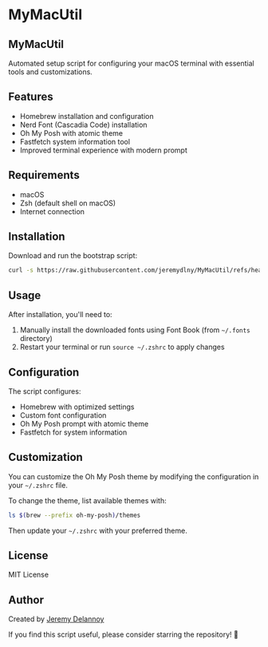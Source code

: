 # MyMacUtil

## MyMacUtil
Automated setup script for configuring your macOS terminal with essential tools and customizations.

## Features
- Homebrew installation and configuration
- Nerd Font (Cascadia Code) installation
- Oh My Posh with atomic theme
- Fastfetch system information tool
- Improved terminal experience with modern prompt

## Requirements
- macOS
- Zsh (default shell on macOS)
- Internet connection

## Installation
Download and run the bootstrap script:
```bash
curl -s https://raw.githubusercontent.com/jeremydlny/MyMacUtil/refs/heads/main/Setup/bootstrap.sh | bash
```

## Usage
After installation, you'll need to:

1. Manually install the downloaded fonts using Font Book (from `~/.fonts` directory)
2. Restart your terminal or run `source ~/.zshrc` to apply changes

## Configuration
The script configures:
- Homebrew with optimized settings
- Custom font configuration
- Oh My Posh prompt with atomic theme
- Fastfetch for system information

## Customization
You can customize the Oh My Posh theme by modifying the configuration in your `~/.zshrc` file.

To change the theme, list available themes with:
```bash
ls $(brew --prefix oh-my-posh)/themes
```

Then update your `~/.zshrc` with your preferred theme.

## License
MIT License

## Author
Created by [Jeremy Delannoy](https://github.com/jeremydlny)

If you find this script useful, please consider starring the repository! 🌟
